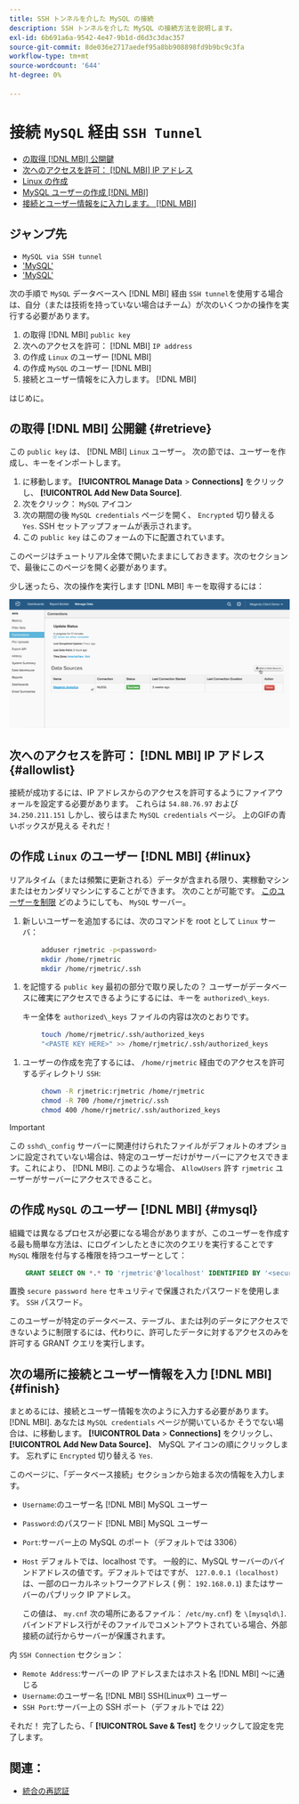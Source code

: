 ```yaml
---
title: SSH トンネルを介した MySQL の接続
description: SSH トンネルを介した MySQL の接続方法を説明します。
exl-id: 6b691a6a-9542-4e47-9b1d-d6d3c3dac357
source-git-commit: 8de036e2717aedef95a8bb908898fd9b9bc9c3fa
workflow-type: tm+mt
source-wordcount: '644'
ht-degree: 0%

---
```


# 接続 `MySQL` 経由 `SSH Tunnel`

* [の取得 [!DNL MBI] 公開鍵](#retrieve)
* [次へのアクセスを許可： [!DNL MBI] IP アドレス](#allowlist)
* [Linux の作成](#linux)
* [MySQL ユーザーの作成 [!DNL MBI]](#mysql)
* [接続とユーザー情報をに入力します。 [!DNL MBI]](#finish)

## ジャンプ先

* `MySQL via SSH tunnel`
* [&#39;MySQL&#39;](../integrations/mysql-via-a-direct-connection.md)
* [&#39;MySQL&#39;](../integrations/mysql-via-cpanel.md)

次の手順で `MySQL` データベースへ [!DNL MBI] 経由 `SSH tunnel`を使用する場合は、自分（または技術を持っていない場合はチーム）が次のいくつかの操作を実行する必要があります。

1. の取得 [!DNL MBI] `public key`
1. 次へのアクセスを許可： [!DNL MBI] `IP address`
1. の作成 `Linux` のユーザー [!DNL MBI]
1. の作成 `MySQL` のユーザー [!DNL MBI]
1. 接続とユーザー情報をに入力します。 [!DNL MBI]

はじめに。

## の取得 [!DNL MBI] 公開鍵 {#retrieve}

この `public key` は、 [!DNL MBI] `Linux` ユーザー。 次の節では、ユーザーを作成し、キーをインポートします。

1. に移動します。 **[!UICONTROL Manage Data** > **Connections]** をクリックし、 **[!UICONTROL Add New Data Source]**.
1. 次をクリック： `MySQL` アイコン
1. 次の期間の後 `MySQL credentials` ページを開く、 `Encrypted` 切り替える `Yes`. SSH セットアップフォームが表示されます。
1. この `public key` はこのフォームの下に配置されています。

このページはチュートリアル全体で開いたままにしておきます。次のセクションで、最後にこのページを開く必要があります。

少し迷ったら、次の操作を実行します [!DNL MBI] キーを取得するには：

![](../../../assets/MySQL_SSH.gif)<!--{: width="770"}-->

## 次へのアクセスを許可： [!DNL MBI] IP アドレス {#allowlist}

接続が成功するには、IP アドレスからのアクセスを許可するようにファイアウォールを設定する必要があります。 これらは `54.88.76.97` および `34.250.211.151` しかし、彼らはまた `MySQL credentials` ページ。 上のGIFの青いボックスが見える それだ！

## の作成 `Linux` のユーザー [!DNL MBI] {#linux}

リアルタイム（または頻繁に更新される）データが含まれる限り、実稼動マシンまたはセカンダリマシンにすることができます。 次のことが可能です。 [このユーザーを制限](../../../administrator/account-management/restrict-db-access.md) どのようにしても、 `MySQL` サーバー。

1. 新しいユーザーを追加するには、次のコマンドを root として `Linux` サーバ：

```bash
        adduser rjmetric -p<password>
        mkdir /home/rjmetric
        mkdir /home/rjmetric/.ssh
```

1. を記憶する `public key` 最初の部分で取り戻したの？ ユーザーがデータベースに確実にアクセスできるようにするには、キーを `authorized\_keys`.

   キー全体を `authorized\_keys` ファイルの内容は次のとおりです。

```bash
        touch /home/rjmetric/.ssh/authorized_keys
        "<PASTE KEY HERE>" >> /home/rjmetric/.ssh/authorized_keys
```

1. ユーザーの作成を完了するには、 `/home/rjmetric` 経由でのアクセスを許可するディレクトリ `SSH`:

```bash
        chown -R rjmetric:rjmetric /home/rjmetric
        chmod -R 700 /home/rjmetric/.ssh
        chmod 400 /home/rjmetric/.ssh/authorized_keys
```

>[!IMPORTANT]
>
>この `sshd\_config` サーバーに関連付けられたファイルがデフォルトのオプションに設定されていない場合は、特定のユーザーだけがサーバーにアクセスできます。これにより、 [!DNL MBI]. このような場合、 `AllowUsers` 許す `rjmetric` ユーザーがサーバーにアクセスできること。

## の作成 `MySQL` のユーザー [!DNL MBI] {#mysql}

組織では異なるプロセスが必要になる場合がありますが、このユーザーを作成する最も簡単な方法は、にログインしたときに次のクエリを実行することです `MySQL` 権限を付与する権限を持つユーザーとして：

```sql
    GRANT SELECT ON *.* TO 'rjmetric'@'localhost' IDENTIFIED BY '<secure password here>';
```

置換 `secure password here` セキュリティで保護されたパスワードを使用します。 `SSH` パスワード。

このユーザーが特定のデータベース、テーブル、または列のデータにアクセスできないように制限するには、代わりに、許可したデータに対するアクセスのみを許可する GRANT クエリを実行します。

## 次の場所に接続とユーザー情報を入力 [!DNL MBI] {#finish}

まとめるには、接続とユーザー情報を次のように入力する必要があります。 [!DNL MBI]. あなたは `MySQL credentials` ページが開いているか そうでない場合は、に移動します。 **[!UICONTROL Data** > **Connections]** をクリックし、 **[!UICONTROL Add New Data Source]**、 MySQL アイコンの順にクリックします。 忘れずに `Encrypted` 切り替える `Yes`.

このページに、「データベース接続」セクションから始まる次の情報を入力します。

* `Username`:のユーザー名 [!DNL MBI] MySQL ユーザー
* `Password`:のパスワード [!DNL MBI] MySQL ユーザー
* `Port`:サーバー上の MySQL のポート（デフォルトでは 3306）
* `Host` デフォルトでは、localhost です。 一般的に、MySQL サーバーのバインドアドレスの値です。デフォルトではですが、 `127.0.0.1 (localhost)`は、一部のローカルネットワークアドレス ( 例： `192.168.0.1`) またはサーバーのパブリック IP アドレス。

   この値は、 `my.cnf` 次の場所にあるファイル： `/etc/my.cnf`) を `\[mysqld\]`. バインドアドレス行がそのファイルでコメントアウトされている場合、外部接続の試行からサーバーが保護されます。

内 `SSH Connection` セクション：

* `Remote Address`:サーバーの IP アドレスまたはホスト名 [!DNL MBI] ～に通じる
* `Username`:のユーザー名 [!DNL MBI] SSH(Linux®) ユーザー
* `SSH Port`:サーバー上の SSH ポート（デフォルトでは 22）

それだ！ 完了したら、「 **[!UICONTROL Save & Test]** をクリックして設定を完了します。

## 関連：

* [統合の再認証](https://experienceleague.adobe.com/docs/commerce-knowledge-base/kb/how-to/mbi-reauthenticating-integrations.html?lang=en)
